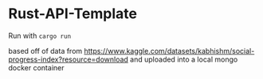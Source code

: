 # Rust-API-Template

Run with `cargo run`

based off of data from https://www.kaggle.com/datasets/kabhishm/social-progress-index?resource=download and uploaded into a local mongo docker container
